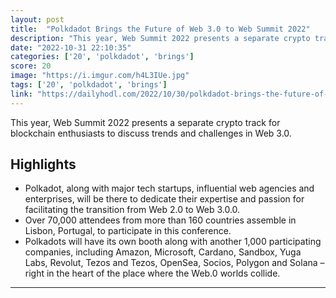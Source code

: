 ```yaml
---
layout: post
title:  "Polkdadot Brings the Future of Web 3.0 to Web Summit 2022"
description: "This year, Web Summit 2022 presents a separate crypto track for blockchain enthusiasts to discuss trends and challenges in Web 3.0."
date: "2022-10-31 22:10:35"
categories: ['20', 'polkdadot', 'brings']
score: 20
image: "https://i.imgur.com/h4L3IUe.jpg"
tags: ['20', 'polkdadot', 'brings']
link: "https://dailyhodl.com/2022/10/30/polkdadot-brings-the-future-of-web-3-0-to-web-summit-2022/?utm_source=coingecko&amp;utm_content=coingecko&amp;utm_campaign=coingecko&amp;utm_medium=coingecko&amp;utm_term=coingecko"
---
```


This year, Web Summit 2022 presents a separate crypto track for blockchain enthusiasts to discuss trends and challenges in Web 3.0.

## Highlights

- Polkadot, along with major tech startups, influential web agencies and enterprises, will be there to dedicate their expertise and passion for facilitating the transition from Web 2.0 to Web 3.0.0.
- Over 70,000 attendees from more than 160 countries assemble in Lisbon, Portugal, to participate in this conference.
- Polkadots will have its own booth along with another 1,000 participating companies, including Amazon, Microsoft, Cardano, Sandbox, Yuga Labs, Revolut, Tezos and Tezos, OpenSea, Socios, Polygon and Solana – right in the heart of the place where the Web.0 worlds collide.

---
